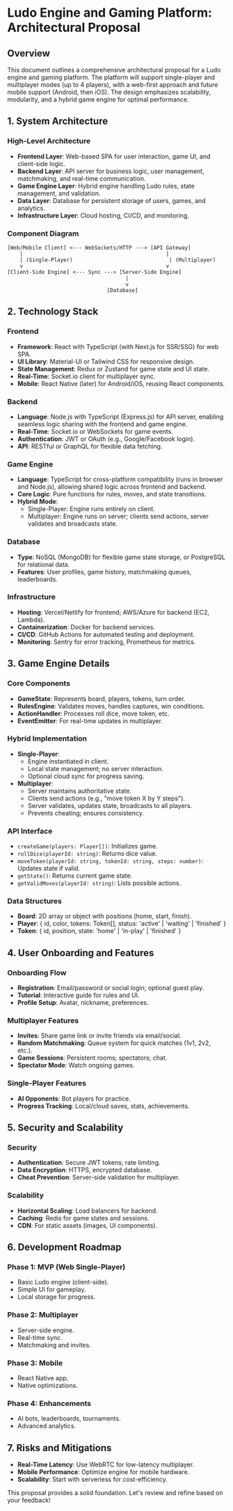 # Ludo Engine and Gaming Platform: Architectural Proposal

## Overview
This document outlines a comprehensive architectural proposal for a Ludo engine and gaming platform. The platform will support single-player and multiplayer modes (up to 4 players), with a web-first approach and future mobile support (Android, then iOS). The design emphasizes scalability, modularity, and a hybrid game engine for optimal performance.

## 1. System Architecture

### High-Level Architecture
- **Frontend Layer**: Web-based SPA for user interaction, game UI, and client-side logic.
- **Backend Layer**: API server for business logic, user management, matchmaking, and real-time communication.
- **Game Engine Layer**: Hybrid engine handling Ludo rules, state management, and validation.
- **Data Layer**: Database for persistent storage of users, games, and analytics.
- **Infrastructure Layer**: Cloud hosting, CI/CD, and monitoring.

### Component Diagram
```
[Web/Mobile Client] <--- WebSockets/HTTP ---> [API Gateway]
    |                                              |
    | (Single-Player)                               | (Multiplayer)
    v                                              v
[Client-Side Engine] <--- Sync ---> [Server-Side Engine]
                                      |
                                      v
                                [Database]
```

## 2. Technology Stack

### Frontend
- **Framework**: React with TypeScript (with Next.js for SSR/SSG) for web SPA.
- **UI Library**: Material-UI or Tailwind CSS for responsive design.
- **State Management**: Redux or Zustand for game state and UI state.
- **Real-Time**: Socket.io client for multiplayer sync.
- **Mobile**: React Native (later) for Android/iOS, reusing React components.

### Backend
- **Language**: Node.js with TypeScript (Express.js) for API server, enabling seamless logic sharing with the frontend and game engine.
- **Real-Time**: Socket.io or WebSockets for game events.
- **Authentication**: JWT or OAuth (e.g., Google/Facebook login).
- **API**: RESTful or GraphQL for flexible data fetching.

### Game Engine
- **Language**: TypeScript for cross-platform compatibility (runs in browser and Node.js), allowing shared logic across frontend and backend.
- **Core Logic**: Pure functions for rules, moves, and state transitions.
- **Hybrid Mode**:
  - Single-Player: Engine runs entirely on client.
  - Multiplayer: Engine runs on server; clients send actions, server validates and broadcasts state.

### Database
- **Type**: NoSQL (MongoDB) for flexible game state storage, or PostgreSQL for relational data.
- **Features**: User profiles, game history, matchmaking queues, leaderboards.

### Infrastructure
- **Hosting**: Vercel/Netlify for frontend; AWS/Azure for backend (EC2, Lambda).
- **Containerization**: Docker for backend services.
- **CI/CD**: GitHub Actions for automated testing and deployment.
- **Monitoring**: Sentry for error tracking, Prometheus for metrics.

## 3. Game Engine Details

### Core Components
- **GameState**: Represents board, players, tokens, turn order.
- **RulesEngine**: Validates moves, handles captures, win conditions.
- **ActionHandler**: Processes roll dice, move token, etc.
- **EventEmitter**: For real-time updates in multiplayer.

### Hybrid Implementation
- **Single-Player**:
  - Engine instantiated in client.
  - Local state management; no server interaction.
  - Optional cloud sync for progress saving.
- **Multiplayer**:
  - Server maintains authoritative state.
  - Clients send actions (e.g., "move token X by Y steps").
  - Server validates, updates state, broadcasts to all players.
  - Prevents cheating; ensures consistency.

### API Interface
- `createGame(players: Player[])`: Initializes game.
- `rollDice(playerId: string)`: Returns dice value.
- `moveToken(playerId: string, tokenId: string, steps: number)`: Updates state if valid.
- `getState()`: Returns current game state.
- `getValidMoves(playerId: string)`: Lists possible actions.

### Data Structures
- **Board**: 2D array or object with positions (home, start, finish).
- **Player**: { id, color, tokens: Token[], status: 'active' | 'waiting' | 'finished' }
- **Token**: { id, position, state: 'home' | 'in-play' | 'finished' }

## 4. User Onboarding and Features

### Onboarding Flow
- **Registration**: Email/password or social login; optional guest play.
- **Tutorial**: Interactive guide for rules and UI.
- **Profile Setup**: Avatar, nickname, preferences.

### Multiplayer Features
- **Invites**: Share game link or invite friends via email/social.
- **Random Matchmaking**: Queue system for quick matches (1v1, 2v2, etc.).
- **Game Sessions**: Persistent rooms; spectators; chat.
- **Spectator Mode**: Watch ongoing games.

### Single-Player Features
- **AI Opponents**: Bot players for practice.
- **Progress Tracking**: Local/cloud saves, stats, achievements.

## 5. Security and Scalability

### Security
- **Authentication**: Secure JWT tokens; rate limiting.
- **Data Encryption**: HTTPS, encrypted database.
- **Cheat Prevention**: Server-side validation for multiplayer.

### Scalability
- **Horizontal Scaling**: Load balancers for backend.
- **Caching**: Redis for game states and sessions.
- **CDN**: For static assets (images, UI components).

## 6. Development Roadmap

### Phase 1: MVP (Web Single-Player)
- Basic Ludo engine (client-side).
- Simple UI for gameplay.
- Local storage for progress.

### Phase 2: Multiplayer
- Server-side engine.
- Real-time sync.
- Matchmaking and invites.

### Phase 3: Mobile
- React Native app.
- Native optimizations.

### Phase 4: Enhancements
- AI bots, leaderboards, tournaments.
- Advanced analytics.

## 7. Risks and Mitigations
- **Real-Time Latency**: Use WebRTC for low-latency multiplayer.
- **Mobile Performance**: Optimize engine for mobile hardware.
- **Scalability**: Start with serverless for cost-efficiency.

This proposal provides a solid foundation. Let's review and refine based on your feedback!
